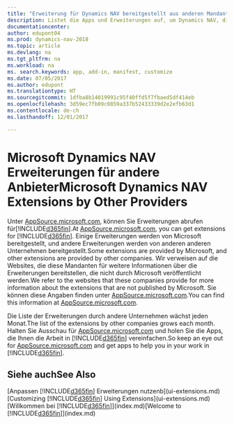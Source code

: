 ```yaml
---
title: "Erweiterung für Dynamics NAV bereitgestellt aus anderen Mandanten"
description: Listet die Apps und Erweiterungen auf, um Dynamics NAV, die von anderen Mandanten bereitgestellt werden, anzupassen.
documentationcenter: 
author: edupont04
ms.prod: dynamics-nav-2018
ms.topic: article
ms.devlang: na
ms.tgt_pltfrm: na
ms.workload: na
ms. search.keywords: app, add-in, manifest, customize
ms.date: 07/05/2017
ms.author: edupont
ms.translationtype: HT
ms.sourcegitcommit: 1dfba8b14019991c95f40ffd5f7fbaed5df414eb
ms.openlocfilehash: 3d59ec7fb09c0859a337b52433339d2e2efb63d1
ms.contentlocale: de-ch
ms.lasthandoff: 12/01/2017

---
```

# <a name="microsoft-dynamics-nav-extensions-by-other-providers"></a><span data-ttu-id="5fdc5-103">Microsoft Dynamics NAV Erweiterungen für andere Anbieter</span><span class="sxs-lookup"><span data-stu-id="5fdc5-103">Microsoft Dynamics NAV Extensions by Other Providers</span></span>
<span data-ttu-id="5fdc5-104">Unter [AppSource.microsoft.com](https://appsource.microsoft.com/), können Sie Erweiterungen abrufen für[!INCLUDE[d365fin](includes/d365fin_md.md)].</span><span class="sxs-lookup"><span data-stu-id="5fdc5-104">At [AppSource.microsoft.com](https://appsource.microsoft.com/), you can get extensions for [!INCLUDE[d365fin](includes/d365fin_md.md)].</span></span> <span data-ttu-id="5fdc5-105">Einige Erweiterungen werden von Microsoft bereitgestellt, und andere Erweiterungen werden von anderen anderen Unternehmen bereitgestellt.</span><span class="sxs-lookup"><span data-stu-id="5fdc5-105">Some extensions are provided by Microsoft, and other extensions are provided by other companies.</span></span> <span data-ttu-id="5fdc5-106">Wir verweisen auf die Websites, die diese Mandanten für weitere Informationen über die Erweiterungen bereitstellen, die nicht durch Microsoft veröffentlicht werden.</span><span class="sxs-lookup"><span data-stu-id="5fdc5-106">We refer to the websites that these companies provide for more information about the extensions that are not published by Microsoft.</span></span> <span data-ttu-id="5fdc5-107">Sie können diese Angaben finden unter [AppSource.microsoft.com](https://appsource.microsoft.com/en-us/marketplace/apps?product=dynamics-365%3Bdynamics-365-for-financials&page=1).</span><span class="sxs-lookup"><span data-stu-id="5fdc5-107">You can find this information at [AppSource.microsoft.com](https://appsource.microsoft.com/en-us/marketplace/apps?product=dynamics-365%3Bdynamics-365-for-financials&page=1).</span></span>  

<span data-ttu-id="5fdc5-108">Die Liste der Erweiterungen durch andere Unternehmen wächst jeden Monat.</span><span class="sxs-lookup"><span data-stu-id="5fdc5-108">The list of the extensions by other companies grows each month.</span></span> <span data-ttu-id="5fdc5-109">Halten Sie Ausschau für [AppSource.microsoft.com](https://appsource.microsoft.com/en-us/marketplace/apps?product=dynamics-365%3Bdynamics-365-for-financials&page=1) und holen Sie die Apps, die Ihnen die Arbeit in [!INCLUDE[d365fin](includes/d365fin_md.md)] vereinfachen.</span><span class="sxs-lookup"><span data-stu-id="5fdc5-109">So keep an eye out for [AppSource.microsoft.com](https://appsource.microsoft.com/en-us/marketplace/apps?product=dynamics-365%3Bdynamics-365-for-financials&page=1) and get apps to help you in your work in [!INCLUDE[d365fin](includes/d365fin_md.md)].</span></span>  

## <a name="see-also"></a><span data-ttu-id="5fdc5-110">Siehe auch</span><span class="sxs-lookup"><span data-stu-id="5fdc5-110">See Also</span></span>
<span data-ttu-id="5fdc5-111">[Anpassen [!INCLUDE[d365fin](includes/d365fin_md.md)] Erweiterungen nutzenb](ui-extensions.md)</span><span class="sxs-lookup"><span data-stu-id="5fdc5-111">[Customizing [!INCLUDE[d365fin](includes/d365fin_md.md)] Using Extensions](ui-extensions.md)</span></span>  
<span data-ttu-id="5fdc5-112">[Willkommen bei [!INCLUDE[d365fin](includes/d365fin_md.md)]](index.md)</span><span class="sxs-lookup"><span data-stu-id="5fdc5-112">[Welcome to [!INCLUDE[d365fin](includes/d365fin_md.md)]](index.md)</span></span>  

